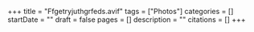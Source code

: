 +++
title = "Ffgetryjuthgrfeds.avif"
tags = ["Photos"]
categories = []
startDate = ""
draft = false
pages = []
description = ""
citations = []
+++
